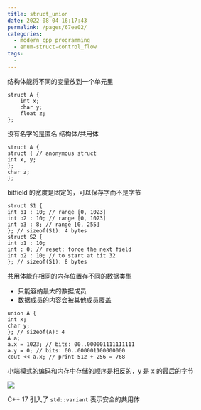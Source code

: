 ```yaml
---
title: struct_union
date: 2022-08-04 16:17:43
permalink: /pages/67ee02/
categories:
  - modern_cpp_programming
  - enum-struct-control_flow
tags:
  - 
---
```

结构体能将不同的变量放到一个单元里

```
struct A {
    int x;
    char y;
    float z;
};

```

没有名字的是匿名 结构体/共用体

```
struct A {
struct { // anonymous struct
int x, y;
};
char z;
};

```


bitfield 的宽度是固定的，可以保存字而不是字节

```
struct S1 {
int b1 : 10; // range [0, 1023]
int b2 : 10; // range [0, 1023]
int b3 : 8; // range [0, 255]
}; // sizeof(S1): 4 bytes
struct S2 {
int b1 : 10;
int : 0; // reset: force the next field
int b2 : 10; // to start at bit 32
}; // sizeof(S1): 8 bytes
```


共用体能在相同的内存位置存不同的数据类型

* 只能容纳最大的数据成员
* 数据成员的内容会被其他成员覆盖

```
union A {
int x;
char y;
}; // sizeof(A): 4
A a;
a.x = 1023; // bits: 00..000001111111111
a.y = 0; // bits: 00..000001100000000
cout << a.x; // print 512 + 256 = 768
```

小端模式的编码和内存中存储的顺序是相反的，y 是 x 的最后的字节


![](https://i.imgur.com/EkjxTwY.png)



C++ 17 引入了 `std::variant` 表示安全的共用体
